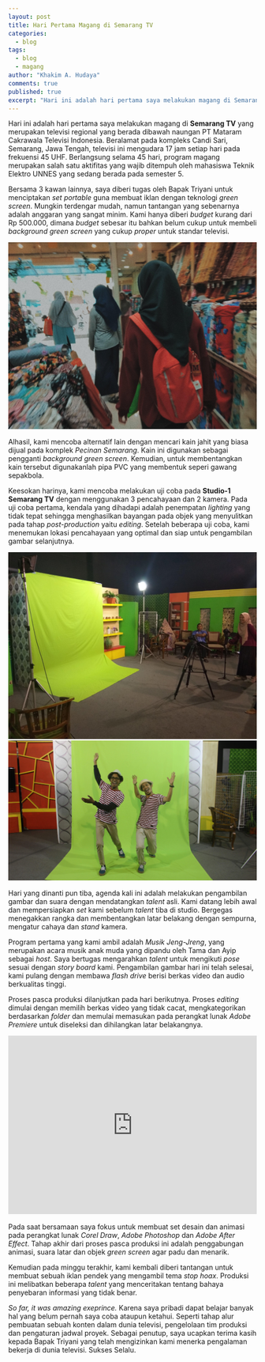 ```yaml
---
layout: post
title: Hari Pertama Magang di Semarang TV
categories:
  - blog
tags:
  - blog
  - magang
author: "Khakim A. Hudaya"
comments: true
published: true
excerpt: "Hari ini adalah hari pertama saya melakukan magang di Semarang TV yang merupakan televisi regional yang berada dibawah naungan PT Mataram Cakrawala Televisi Indonesia. Beralamat pada kompleks Candi Sari, Semarang, Jawa Tengah, televisi ini mengudara 17 jam setiap hari pada frekuensi 45 UHF. Berlangsung selama 45 hari, program magang merupakan salah satu aktifitas yang wajib ditempuh oleh mahasiswa Teknik Elektro UNNES yang sedang menempuh semester 5."
---
```


Hari ini adalah hari pertama saya melakukan magang di **Semarang TV** yang merupakan televisi regional yang berada dibawah naungan PT Mataram Cakrawala Televisi Indonesia. Beralamat pada kompleks Candi Sari, Semarang, Jawa Tengah, televisi ini mengudara 17 jam setiap hari pada frekuensi 45 UHF. Berlangsung selama 45 hari, program magang merupakan salah satu aktifitas yang wajib ditempuh oleh mahasiswa Teknik Elektro UNNES yang sedang berada pada semester 5.

Bersama 3 kawan lainnya, saya diberi tugas oleh Bapak Triyani untuk menciptakan *set portable* guna membuat iklan dengan teknologi *green screen*. Mungkin terdengar mudah, namun tantangan yang sebenarnya adalah anggaran yang sangat minim. Kami hanya diberi *budget* kurang dari Rp 500.000, dimana *budget* sebesar itu bahkan belum cukup untuk membeli *background green screen* yang cukup *proper* untuk standar televisi. 

![alt text](/assets/img/blog/magang_smg_tv_06.jpg "Hari Ke-1: Mencari kain jahit pada kompleks Pecinan, Semarang.")


Alhasil, kami mencoba alternatif lain dengan mencari kain jahit yang biasa dijual pada komplek *Pecinan  Semarang*. Kain ini digunakan sebagai pengganti *background green screen*. Kemudian, untuk membentangkan kain tersebut digunakanlah pipa PVC yang membentuk seperi gawang sepakbola. 

Keesokan harinya, kami mencoba melakukan uji coba pada **Studio-1 Semarang TV** dengan menggunakan 3 pencahayaan dan 2 kamera. Pada uji coba pertama, kendala yang dihadapi adalah penempatan *lighting* yang tidak tepat sehingga menghasilkan bayangan pada objek yang menyulitkan pada tahap *post-production* yaitu *editing*. Setelah beberapa uji coba, kami menemukan lokasi pencahayaan yang optimal dan siap untuk pengambilan gambar selanjutnya.

![alt text](/assets/img/blog/magang_smg_tv_02.jpg "Uji Coba Set Green Screen")
![alt text](/assets/img/blog/magang_smg_tv_03.jpg "Pengambilan gambar Musik Jeng-Jreng bersama Ayip (Kiri) dan Tama")


Hari yang dinanti pun tiba, agenda kali ini adalah melakukan pengambilan gambar dan suara dengan mendatangkan *talent* asli. Kami datang lebih awal dan mempersiapkan *set* kami sebelum *talent* tiba di studio. Bergegas menegakkan rangka dan membentangkan latar belakang dengan sempurna, mengatur cahaya dan *stand* kamera. 

Program pertama yang kami ambil adalah *Musik Jeng-Jreng*, yang merupakan acara musik anak muda yang dipandu oleh Tama dan Ayip sebagai *host*. Saya bertugas mengarahkan *talent* untuk mengikuti *pose* sesuai dengan *story board* kami. Pengambilan gambar hari ini telah selesai, kami pulang dengan membawa *flash drive* berisi berkas video dan audio berkualitas tinggi.

Proses pasca produksi dilanjutkan pada hari berikutnya. Proses *editing*  dimulai dengan memilih berkas video yang tidak cacat, mengkategorikan berdasarkan *folder* dan memulai memasukan pada perangkat lunak *Adobe Premiere* untuk diseleksi dan dihilangkan latar belakangnya. 


<iframe width="100%" height="361" src="https://www.youtube.com/embed/a-fVnNTqDRI" frameborder="0" allow="accelerometer; autoplay; clipboard-write; encrypted-media; gyroscope; picture-in-picture" allowfullscreen title="Darft Iklan Program Jeng-Jreng"></iframe>


Pada saat bersamaan saya fokus untuk membuat set desain dan animasi pada perangkat lunak *Corel Draw*, *Adobe Photoshop* dan *Adobe After Effect*. Tahap akhir dari proses pasca produksi ini adalah penggabungan animasi, suara latar dan objek *green screen* agar padu dan menarik.

Kemudian pada minggu terakhir, kami kembali diberi tantangan untuk membuat sebuah iklan pendek yang mengambil tema *stop hoax*. Produksi ini melibatkan beberapa *talent* yang menceritakan tentang bahaya penyebaran informasi yang tidak benar.

*So far, it was amazing exeprince.* Karena saya pribadi dapat belajar banyak hal yang belum pernah saya coba ataupun ketahui. Seperti tahap alur pembuatan sebuah konten dalam dunia televisi, pengelolaan tim produksi dan pengaturan jadwal proyek. Sebagai penutup, saya ucapkan terima kasih kepada Bapak Triyani yang telah mengizinkan kami menerka pengalaman bekerja di dunia televisi. Sukses Selalu.